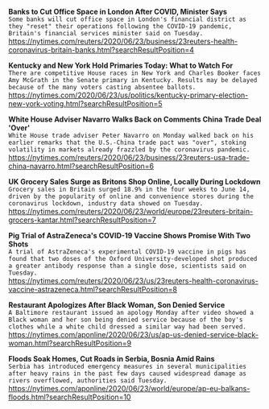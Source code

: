 **Banks to Cut Office Space in London After COVID, Minister Says**\
`Some banks will cut office space in London's financial district as they "reset" their operations following the COVID-19 pandemic, Britain's financial services minister said on Tuesday.`\
https://nytimes.com/reuters/2020/06/23/business/23reuters-health-coronavirus-britain-banks.html?searchResultPosition=4

**Kentucky and New York Hold Primaries Today: What to Watch For**\
`There are competitive House races in New York and Charles Booker faces Amy McGrath in the Senate primary in Kentucky. Results may be delayed because of the many voters casting absentee ballots.`\
https://nytimes.com/2020/06/23/us/politics/kentucky-primary-election-new-york-voting.html?searchResultPosition=5

**White House Adviser Navarro Walks Back on Comments China Trade Deal 'Over'**\
`White House trade adviser Peter Navarro on Monday walked back on his earlier remarks that the U.S.-China trade pact was "over", stoking volatility in markets already frazzled by the coronavirus pandemic. `\
https://nytimes.com/reuters/2020/06/23/business/23reuters-usa-trade-china-navarro.html?searchResultPosition=6

**UK Grocery Sales Surge as Britons Shop Online, Locally During Lockdown**\
`Grocery sales in Britain surged 18.9% in the four weeks to June 14, driven by the popularity of online and convenience stores during the coronavirus lockdown, industry data showed on Tuesday.`\
https://nytimes.com/reuters/2020/06/23/world/europe/23reuters-britain-grocers-kantar.html?searchResultPosition=7

**Pig Trial of AstraZeneca's COVID-19 Vaccine Shows Promise With Two Shots**\
`A trial of AstraZeneca's experimental COVID-19 vaccine in pigs has found that two doses of the Oxford University-developed shot produced a greater antibody response than a single dose, scientists said on Tuesday.`\
https://nytimes.com/reuters/2020/06/23/us/23reuters-health-coronavirus-vaccine-astrazeneca.html?searchResultPosition=8

**Restaurant Apologizes After Black Woman, Son Denied Service**\
`A Baltimore restaurant issued an apology Monday after video showed a Black woman and her son being denied service because of the boy's clothes while a white child dressed a similar way had been served. `\
https://nytimes.com/aponline/2020/06/23/us/ap-us-denied-service-black-woman.html?searchResultPosition=9

**Floods Soak Homes, Cut Roads in Serbia, Bosnia Amid Rains**\
`Serbia has introduced emergency measures in several municipalities after heavy rains in the past few days caused widespread damage as rivers overflowed, authorities said Tuesday. `\
https://nytimes.com/aponline/2020/06/23/world/europe/ap-eu-balkans-floods.html?searchResultPosition=10

